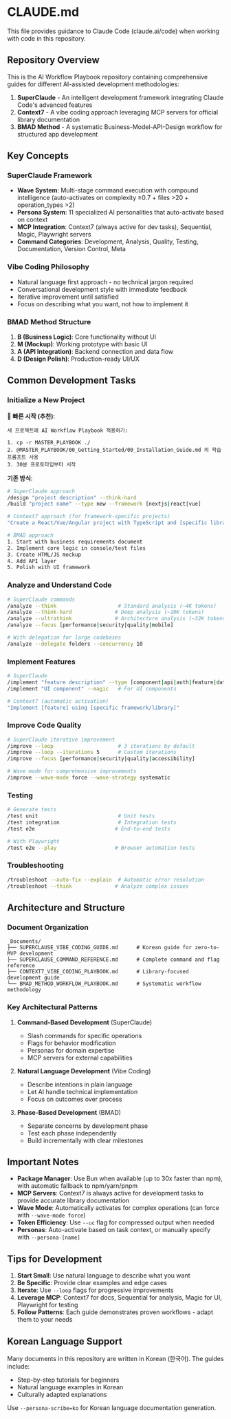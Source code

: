 # CLAUDE.md

This file provides guidance to Claude Code (claude.ai/code) when working with code in this repository.

## Repository Overview

This is the AI Workflow Playbook repository containing comprehensive guides for different AI-assisted development methodologies:

1. **SuperClaude** - An intelligent development framework integrating Claude Code's advanced features
2. **Context7** - A vibe coding approach leveraging MCP servers for official library documentation
3. **BMAD Method** - A systematic Business-Model-API-Design workflow for structured app development

## Key Concepts

### SuperClaude Framework
- **Wave System**: Multi-stage command execution with compound intelligence (auto-activates on complexity ≥0.7 + files >20 + operation_types >2)
- **Persona System**: 11 specialized AI personalities that auto-activate based on context
- **MCP Integration**: Context7 (always active for dev tasks), Sequential, Magic, Playwright servers
- **Command Categories**: Development, Analysis, Quality, Testing, Documentation, Version Control, Meta

### Vibe Coding Philosophy
- Natural language first approach - no technical jargon required
- Conversational development style with immediate feedback
- Iterative improvement until satisfied
- Focus on describing what you want, not how to implement it

### BMAD Method Structure
1. **B (Business Logic)**: Core functionality without UI
2. **M (Mockup)**: Working prototype with basic UI
3. **A (API Integration)**: Backend connection and data flow
4. **D (Design Polish)**: Production-ready UI/UX

## Common Development Tasks

### Initialize a New Project

**🚀 빠른 시작 (추천)**:
```
새 프로젝트에 AI Workflow Playbook 적용하기:

1. cp -r MASTER_PLAYBOOK ./
2. @MASTER_PLAYBOOK/00_Getting_Started/00_Installation_Guide.md 의 학습 프롬프트 사용
3. 30분 프로토타입부터 시작
```

**기존 방식**:
```bash
# SuperClaude approach
/design "project description" --think-hard
/build "project name" --type new --framework [nextjs|react|vue]

# Context7 approach (for framework-specific projects)
"Create a React/Vue/Angular project with TypeScript and [specific libraries]"

# BMAD approach
1. Start with business requirements document
2. Implement core logic in console/test files
3. Create HTML/JS mockup
4. Add API layer
5. Polish with UI framework
```

### Analyze and Understand Code
```bash
# SuperClaude commands
/analyze --think                    # Standard analysis (~4K tokens)
/analyze --think-hard              # Deep analysis (~10K tokens)
/analyze --ultrathink              # Architecture analysis (~32K tokens)
/analyze --focus [performance|security|quality|mobile]

# With delegation for large codebases
/analyze --delegate folders --concurrency 10
```

### Implement Features
```bash
# SuperClaude
/implement "feature description" --type [component|api|auth|feature|database]
/implement "UI component" --magic   # For UI components

# Context7 (automatic activation)
"Implement [feature] using [specific framework/library]"
```

### Improve Code Quality
```bash
# SuperClaude iterative improvement
/improve --loop                     # 3 iterations by default
/improve --loop --iterations 5      # Custom iterations
/improve --focus [performance|security|quality|accessibility]

# Wave mode for comprehensive improvements
/improve --wave-mode force --wave-strategy systematic
```

### Testing
```bash
# Generate tests
/test unit                          # Unit tests
/test integration                   # Integration tests
/test e2e                          # End-to-end tests

# With Playwright
/test e2e --play                   # Browser automation tests
```

### Troubleshooting
```bash
/troubleshoot --auto-fix --explain  # Automatic error resolution
/troubleshoot --think              # Analyze complex issues
```

## Architecture and Structure

### Document Organization
```
_Documents/
├── SUPERCLAUSE_VIBE_CODING_GUIDE.md      # Korean guide for zero-to-MVP development
├── SUPERCLAUSE_COMMAND_REFERENCE.md      # Complete command and flag reference
├── CONTEXT7_VIBE_CODING_PLAYBOOK.md      # Library-focused development guide
└── BMAD_METHOD_WORKFLOW_PLAYBOOK.md      # Systematic workflow methodology
```

### Key Architectural Patterns

1. **Command-Based Development** (SuperClaude)
   - Slash commands for specific operations
   - Flags for behavior modification
   - Personas for domain expertise
   - MCP servers for external capabilities

2. **Natural Language Development** (Vibe Coding)
   - Describe intentions in plain language
   - Let AI handle technical implementation
   - Focus on outcomes over process

3. **Phase-Based Development** (BMAD)
   - Separate concerns by development phase
   - Test each phase independently
   - Build incrementally with clear milestones

## Important Notes

- **Package Manager**: Use Bun when available (up to 30x faster than npm), with automatic fallback to npm/yarn/pnpm
- **MCP Servers**: Context7 is always active for development tasks to provide accurate library documentation
- **Wave Mode**: Automatically activates for complex operations (can force with `--wave-mode force`)
- **Token Efficiency**: Use `--uc` flag for compressed output when needed
- **Personas**: Auto-activate based on task context, or manually specify with `--persona-[name]`

## Tips for Development

1. **Start Small**: Use natural language to describe what you want
2. **Be Specific**: Provide clear examples and edge cases
3. **Iterate**: Use `--loop` flags for progressive improvements
4. **Leverage MCP**: Context7 for docs, Sequential for analysis, Magic for UI, Playwright for testing
5. **Follow Patterns**: Each guide demonstrates proven workflows - adapt them to your needs

## Korean Language Support

Many documents in this repository are written in Korean (한국어). The guides include:
- Step-by-step tutorials for beginners
- Natural language examples in Korean
- Culturally adapted explanations

Use `--persona-scribe=ko` for Korean language documentation generation.